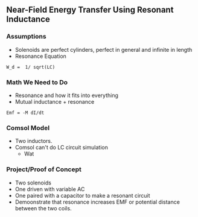 Near-Field Energy Transfer Using Resonant Inductance
----

### Assumptions
+ Solenoids are perfect cylinders, perfect in general and infinite in length
+ Resonance Equation
```
W_d =  1/ sqrt(LC)
```

### Math We Need to Do
+ Resonance and how it fits into everything
+ Mutual inductance + resonance
```
Emf = -M dI/dt 
```

### Comsol Model
+ Two inductors. 
+ Comsol can't do LC circuit simulation
    +  Wat

### Project/Proof of Concept
+ Two solenoids
+ One driven with variable AC
+ One paired with a capacitor to make a resonant circuit
+ Demoonstrate that resonance increases EMF or potential distance between the two coils.


